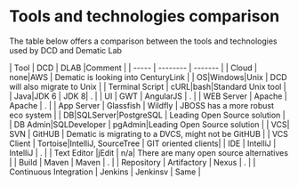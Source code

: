# Tools and technologies comparison
The table below offers a comparison between the tools and technologies used by DCD and Dematic Lab

| Tool | DCD | DLAB |Comment |
| ----- | -------- | ------- |
| Cloud | none|AWS | Dematic is looking into CenturyLink |
| OS|Windows|Unix | DCD will also migrate to Unix |
| Terminal Script | cURL|bash|Standard Unix tool |
| Java|JDK 6 | JDK 8| . |
| UI | GWT | AngularJS | . |
| WEB Server | Apache | Apache | . |
| App Server | Glassfish | Wildfly | JBOSS has a more robust eco system |
| DB|SQLServer|PostgreSQL | Leading Open Source solution |
| DB Admin|SQLDeveloper | pgAdmin|Leading Open Source solution |
| VCS| SVN | GitHUB | Dematic is migrating to a DVCS, might not be GitHUB |
| VCS Client | Tortoise|IntelliJ, SourceTree | GIT oriented clients|
| IDE | IntelliJ | IntelliJ | . |
| Text Editor |jEdit | n/a| There are many open source alternatives |
| Build | Maven | Maven | . |
| Repository | Artifactory | Nexus | . |
| Continuous Integration | Jenkins | Jenkinsv | Same |





